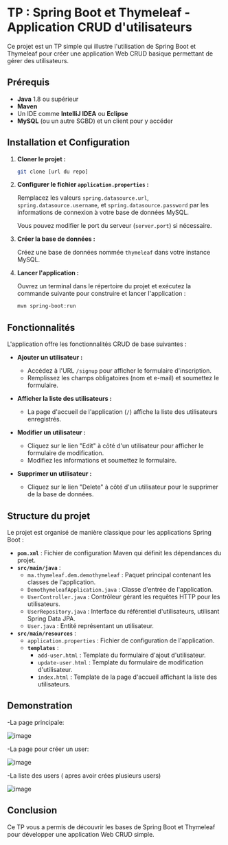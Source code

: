 # TP : Spring Boot et Thymeleaf - Application CRUD d'utilisateurs

Ce projet est un TP simple qui illustre l'utilisation de Spring Boot et Thymeleaf pour créer une application Web CRUD basique permettant de gérer des utilisateurs.

## Prérequis

- **Java** 1.8 ou supérieur
- **Maven**
- Un IDE comme **IntelliJ IDEA** ou **Eclipse**
- **MySQL** (ou un autre SGBD) et un client pour y accéder

## Installation et Configuration

1. **Cloner le projet :**

    ```bash
    git clone [url du repo]
    ```

2. **Configurer le fichier `application.properties` :**

   Remplacez les valeurs `spring.datasource.url`, `spring.datasource.username`, et `spring.datasource.password` par les informations de connexion à votre base de données MySQL.

   Vous pouvez modifier le port du serveur (`server.port`) si nécessaire.

3. **Créer la base de données :**

   Créez une base de données nommée `thymeleaf` dans votre instance MySQL.

4. **Lancer l'application :**

   Ouvrez un terminal dans le répertoire du projet et exécutez la commande suivante pour construire et lancer l'application :

    ```bash
    mvn spring-boot:run
    ```

## Fonctionnalités

L'application offre les fonctionnalités CRUD de base suivantes :

- **Ajouter un utilisateur :**
  - Accédez à l'URL `/signup` pour afficher le formulaire d'inscription.
  - Remplissez les champs obligatoires (nom et e-mail) et soumettez le formulaire.

- **Afficher la liste des utilisateurs :**
  - La page d'accueil de l'application (`/`) affiche la liste des utilisateurs enregistrés.

- **Modifier un utilisateur :**
  - Cliquez sur le lien "Edit" à côté d'un utilisateur pour afficher le formulaire de modification.
  - Modifiez les informations et soumettez le formulaire.

- **Supprimer un utilisateur :**
  - Cliquez sur le lien "Delete" à côté d'un utilisateur pour le supprimer de la base de données.

## Structure du projet

Le projet est organisé de manière classique pour les applications Spring Boot :

- **`pom.xml`** : Fichier de configuration Maven qui définit les dépendances du projet.
- **`src/main/java`** :
  - `ma.thymeleaf.dem.demothymeleaf` : Paquet principal contenant les classes de l'application.
  - `DemothymeleafApplication.java` : Classe d'entrée de l'application.
  - `UserController.java` : Contrôleur gérant les requêtes HTTP pour les utilisateurs.
  - `UserRepository.java` : Interface du référentiel d'utilisateurs, utilisant Spring Data JPA.
  - `User.java` : Entité représentant un utilisateur.
- **`src/main/resources`** :
  - `application.properties` : Fichier de configuration de l'application.
  - **`templates`** :
    - `add-user.html` : Template du formulaire d'ajout d'utilisateur.
    - `update-user.html` : Template du formulaire de modification d'utilisateur.
    - `index.html` : Template de la page d'accueil affichant la liste des utilisateurs.

## Demonstration 

-La page principale:

![image](https://github.com/user-attachments/assets/f491bd54-d88b-4f0f-a943-7a33f5b5317e)


-La page pour créer un user:

![image](https://github.com/user-attachments/assets/fa59a06e-d8aa-414d-8ef8-7dae7a161ec2)


-La liste des users ( apres avoir crées plusieurs users)

![image](https://github.com/user-attachments/assets/8512c9a1-5fff-4cf7-809e-bcbf6d1a568d)

## Conclusion

Ce TP vous a permis de découvrir les bases de Spring Boot et Thymeleaf pour développer une application Web CRUD simple.
